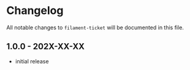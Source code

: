 # Changelog

All notable changes to `filament-ticket` will be documented in this file.

## 1.0.0 - 202X-XX-XX

- initial release
